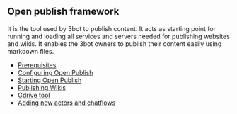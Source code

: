 ## Open publish framework 

It is the tool used by 3bot to publish content. It acts as starting point for running and loading 
all services and servers needed for publishing websites and wikis. It enables the 3bot owners to publish their content
easily using markdown files.

- [Prerequisites](./prerequisites.md)
- [Configuring Open Publish](./configure.md)
- [Starting Open Publish](./servers_start.md)
- [Publishing Wikis](./wiki_publish.md)
- [Gdrive tool](./gdrive.md)
- [Adding new actors and chatflows](./actors.md)
